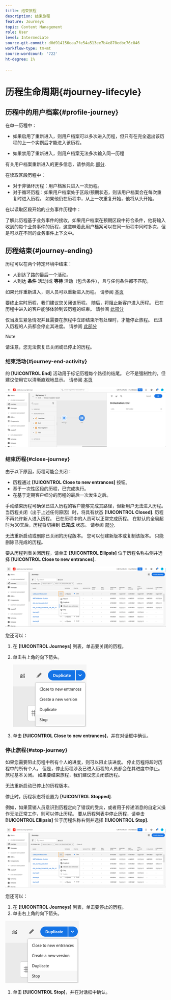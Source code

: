 ```yaml
---
title: 结束旅程
description: 结束旅程
feature: Journeys
topic: Content Management
role: User
level: Intermediate
source-git-commit: d0d914156eaa7fe54a513ee7b4e870edbc76c846
workflow-type: tm+mt
source-wordcount: '722'
ht-degree: 1%

---
```


# 历程生命周期{#journey-lifecyle}

## 历程中的用户档案{#profile-journey}

在单一历程中：

* 如果启用了重新进入，则用户档案可以多次进入历程，但只有在完全退出该历程的上一个实例后才能进入该历程。

* 如果禁用了重新进入，则用户档案无法多次输入同一历程

有关用户档案重新进入的更多信息，请参阅此 [部分](../building-journeys/journey-gs.md#change-properties).

在读取区段历程中：

* 对于非循环历程：用户档案只进入一次历程。
* 对于循环历程：如果用户档案处于区段/预期状态，则该用户档案会在每次重复时进入历程。 如果他仍在历程中，从上一次重复开始，他将从头开始。

在以读取区段开始的业务事件历程中：

了解此历程基于业务事件的接收，如果用户档案在预期区段中符合条件，他将输入收到的每个业务事件的历程，这意味着此用户档案可以在同一历程中同时多次，但是可以在不同的业务事件上下文中。

## 历程结束{#journey-ending}

历程可以在两个特定环境中结束：

* 人到达了路的最后一个活动。
* 人到达 **条件** 活动(或 **等待** 活动（包含条件），且与任何条件都不匹配。

如果允许重新进入，则人员可以重新进入历程。 请参阅 [本页](../building-journeys/journey-gs.md#change-properties)

要终止实时历程，我们建议您关闭该历程。 随后，将阻止新客户进入历程。 已在历程中进入的客户能够体验到该历程的结束。 请参阅 [此部分](../building-journeys/journey-end.md#close-journey)

仅当发生紧急情况并且需要在旅程中立即结束所有处理时，才能停止旅程。 已进入历程的人员都会停止其进度。 请参阅 [此部分](../building-journeys/journey-end.md#stop-journey)

>[!NOTE]
>
>请注意，您无法恢复已关闭或已停止的历程。

<!--

### Journey end tag{#end-tag}

While authoring a journey, an "end node" is displayed at the end of each path. This node cannot be added by a user, cannot be removed and only its label can be changed. It marks the end of each path of the journey. If the journey has several paths, we recommend that you add a label to each end to make reports easier to read. See [this page](../reports/live-report.md).

![](assets/journey-end.png)

-->

### 结束活动{#journey-end-activity}

的 **[!UICONTROL End]** 活动用于标记历程每个路径的结尾。 它不是强制性的，但建议使用它以清晰直观地显示。 请参阅 [本页](../building-journeys/end-activity.md)

![](assets/journey54.png)

### 结束历程{#close-journey}

由于以下原因，历程可能会关闭：

* 历程通过 **[!UICONTROL Close to new entrances]** 按钮。
* 基于一次性区段的历程，已完成执行。
* 在基于定期客户细分的历程的最后一次发生之后。

手动结束历程可确保已进入历程的客户能够完成其路径，但新用户无法进入历程。 当历程关闭（出于上述任何原因）时，将具有状态 **[!UICONTROL Closed]**. 历程不再允许新人进入历程。 已在历程中的人员可以正常完成历程。 在默认的全局超时为30天后，历程将切换到 **已完成** 状态。 请参阅 [部分](../building-journeys/journey-gs.md#global_timeout).

无法重新启动或删除已关闭的历程版本。 您可以创建新版本或复制该版本。 只能删除已完成的历程。

要从历程列表关闭历程，请单击 **[!UICONTROL Ellipsis]** 位于历程名称右侧并选择 **[!UICONTROL Close to new entrances]**.

![](assets/journey-finish-quick-action.png)

您还可以：

1. 在 **[!UICONTROL Journeys]** 列表，单击要关闭的历程。
1. 单击右上角的向下箭头。

   ![](assets/finish_drop_down_list.png)

1. 单击 **[!UICONTROL Close to new entrances]**，并在对话框中确认。

### 停止旅程{#stop-journey}

如果您需要阻止历程中所有个人的进度，则可以阻止该进度。 停止历程将超时历程中的所有个人。 但是，停止历程涉及已进入历程的人员都会在其进度中停止。 旅程基本关闭。 如果要结束旅程，我们建议您关闭该历程。

无法重新启动已停止的历程版本。

停止时，历程状态将设置为 **[!UICONTROL Stopped]**.

例如，如果营销人员意识到历程定向了错误的受众，或者用于传递消息的自定义操作无法正常工作，则可以停止历程。 要从历程列表中停止历程，请单击 **[!UICONTROL Ellipsis]** 位于历程名称右侧并选择 **[!UICONTROL Stop]**.

![](assets/journey-finish-quick-action.png)

您还可以：

1. 在 **[!UICONTROL Journeys]** 列表，单击要停止的历程。
1. 单击右上角的向下箭头。

![](assets/finish_drop_down_list.png)

1. 单击 **[!UICONTROL Stop]**，并在对话框中确认。
